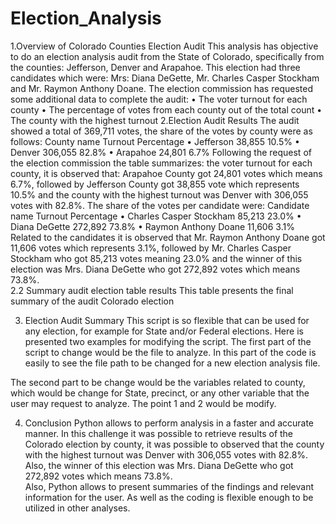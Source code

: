# Election_Analysis

1.Overview of Colorado Counties Election Audit
This analysis has objective to do an election analysis audit from the State of Colorado, specifically from the counties: Jefferson, Denver and Arapahoe. This election had three candidates which were: Mrs: Diana DeGette, Mr. Charles Casper Stockham and Mr. Raymon Anthony Doane. The election commission has requested some additional data to complete the audit:
•	The voter turnout for each county
•	The percentage of votes from each county out of the total count
•	The county with the highest turnout
2.Election Audit Results
The audit showed a total of 369,711 votes, the share of the votes by county were as follows:
County name	Turnout	Percentage
•	Jefferson	38,855	10.5%
•	Denver	306,055	82.8%
•	Arapahoe	24,801	6.7%
Following the request of the election commission the table summarizes: the voter turnout for each county, it is observed that: Arapahoe County got 24,801 votes which means 6.7%, followed by Jefferson County got 38,855 vote which represents 10.5% and the county with the highest turnout was Denver with 306,055 votes with 82.8%. 
The share of the votes per candidate were:
Candidate name	Turnout	Percentage
•	Charles Casper Stockham	85,213	23.0%
•	Diana DeGette	272,892	73.8%
•	Raymon Anthony Doane	11,606	3.1%
Related to the candidates it is observed that Mr. Raymon Anthony Doane got 11,606 votes which represents 3.1%, followed by Mr. Charles Casper Stockham who got 85,213 votes meaning 23.0% and the winner of this election was Mrs. Diana DeGette who got 272,892 votes which means 73.8%.  
2.2 Summary audit election table results
This table presents the final summary of the audit Colorado election
 
3.	Election Audit Summary
This script is so flexible that can be used for any election, for example for State and/or Federal elections. Here is presented two examples for modifying the script.
The first part of the script to change would be the file to analyze. In this part of the code is easily to see the file path to be changed for a new election analysis file. 
 
The second part to be change would be the variables related to county, which would be change for State, precinct, or any other variable that the user may request to analyze. The point 1 and 2 would be modify.   

 

4.	Conclusion
Python allows to perform analysis in a faster and accurate manner. In this challenge it was possible to retrieve results of the Colorado election by county, it was possible to observed that the county with the highest turnout was Denver with 306,055 votes with 82.8%. Also, the winner of this election was Mrs. Diana DeGette who got 272,892 votes which means 73.8%.  
Also, Python allows to present summaries of the findings and relevant information for the user. As well as the coding is flexible enough to be utilized in other analyses.   

